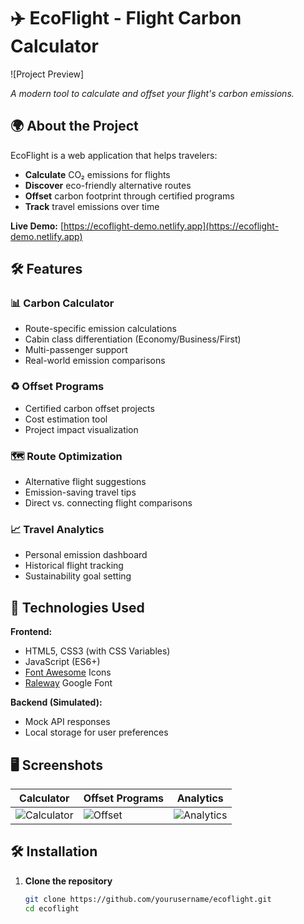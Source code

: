 # ✈️ EcoFlight - Flight Carbon Calculator

![Project Preview]
 
*A modern tool to calculate and offset your flight's carbon emissions.*

## 🌍 About the Project

EcoFlight is a web application that helps travelers:
- **Calculate** CO₂ emissions for flights
- **Discover** eco-friendly alternative routes
- **Offset** carbon footprint through certified programs
- **Track** travel emissions over time

**Live Demo:** [https://ecoflight-demo.netlify.app](https://ecoflight-demo.netlify.app)

## 🛠️ Features

### 📊 Carbon Calculator
- Route-specific emission calculations
- Cabin class differentiation (Economy/Business/First)
- Multi-passenger support
- Real-world emission comparisons

### ♻️ Offset Programs
- Certified carbon offset projects
- Cost estimation tool
- Project impact visualization

### 🗺️ Route Optimization
- Alternative flight suggestions
- Emission-saving travel tips
- Direct vs. connecting flight comparisons

### 📈 Travel Analytics
- Personal emission dashboard
- Historical flight tracking
- Sustainability goal setting

## 🚀 Technologies Used

**Frontend:**
- HTML5, CSS3 (with CSS Variables)
- JavaScript (ES6+)
- [Font Awesome](https://fontawesome.com/) Icons
- [Raleway](https://fonts.google.com/specimen/Raleway) Google Font

**Backend (Simulated):**
- Mock API responses
- Local storage for user preferences

## 🖥️ Screenshots

| Calculator | Offset Programs | Analytics |
|------------|-----------------|-----------|
| ![Calculator](https://i.imgur.com/ABC123.jpg) | ![Offset](<img width="1904" height="964" alt="Image" src="https://github.com/user-attachments/assets/3d13af01-07eb-4d8b-ac4a-5c3145da1620" />) | ![Analytics](https://i.imgur.com/GHI789.jpg) |

## 🛠️ Installation

1. **Clone the repository**
   ```bash
   git clone https://github.com/yourusername/ecoflight.git
   cd ecoflight
